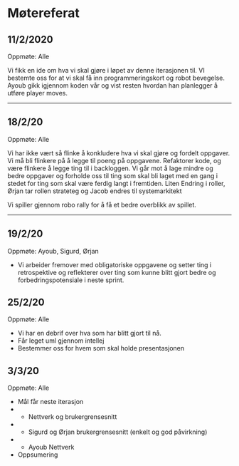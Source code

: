 # Møtereferat
## 11/2/2020
Oppmøte: Alle

Vi fikk en ide om hva vi skal gjøre i løpet av denne iterasjonen til. VI bestemte oss for at vi skal få inn programmeringskort og robot bevegelse. Ayoub gikk igjennom koden vår og vist resten hvordan han planlegger å utføre player moves.

---


## 18/2/20
Oppmøte: Alle

Vi har ikke vært så flinke å konkludere hva vi skal gjøre og fordelt oppgaver. Vi må bli flinkere på å legge til poeng på  oppgavene. 
Refaktorer kode, og være flinkere å legge ting til i backloggen. 
Vi går mot å lage mindre og bedre oppgaver og forholde oss til ting som skal bli laget med en gang i stedet for ting som skal være ferdig langt i fremtiden. Liten Endring i roller, Ørjan tar rollen strateteg og Jacob endres til systemarkitekt
    
Vi spiller gjennom robo rally for å få et bedre overblikk av spillet.

---

## 19/2/20
Oppmøte: Ayoub, Sigurd, Ørjan
* Vi arbeider fremover med obligatoriske oppgavene og setter ting i retrospektive og reflekterer over ting som kunne blitt gjort bedre og forbedringspotensiale i neste sprint.

## 25/2/20
Oppmøte: Alle
* Vi har en debrif over hva som har blitt gjort til nå.
* Får leget uml gjennom intellej
* Bestemmer oss for hvem som skal holde presentasjonen  

## 3/3/20
Oppmøte: Alle
* Mål får  neste iterasjon
* * Nettverk og brukergrensesnitt
* * Sigurd og Ørjan brukergrensesnitt (enkelt og god påvirkning)
* * Ayoub Nettverk
* Oppsumering